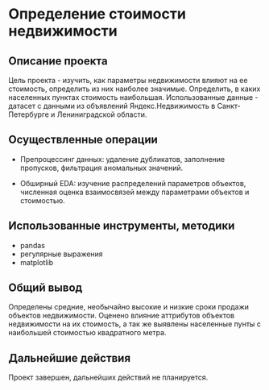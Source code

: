 # Определение стоимости недвижимости

## Описание проекта

Цель проекта - изучить, как параметры недвижимости влияют на ее стоимость, определить из них наиболее значимые. Определить, в каких населенных пунктах стоимость наибольшая. Использованные данные - датасет с данными из объявлений Яндекс.Недвижимость в Санкт-Петербурге и Лениниградской области.

## Осуществленные операции

* Препроцессинг данных: удаление дубликатов, заполнение пропусков, фильтрация аномальных значений.

* Обширный EDA: изучение распределений параметров объектов, численная оценка взаимосвязей между параметрами объектов и стоимостью.

## Использованные инструменты, методики

* pandas
* регулярные выражения
* matplotlib

## Общий вывод

Определены средние, необычайно высокие и низкие сроки продажи объектов недвижимости. Оценено влияние аттрибутов объектов недвижимости на их стоимость, а так же выявлены населенные пунты с наибольшей стоимостью квадратного метра.

## Дальнейшие действия

Проект завершен, дальнейших действий не планируется.
